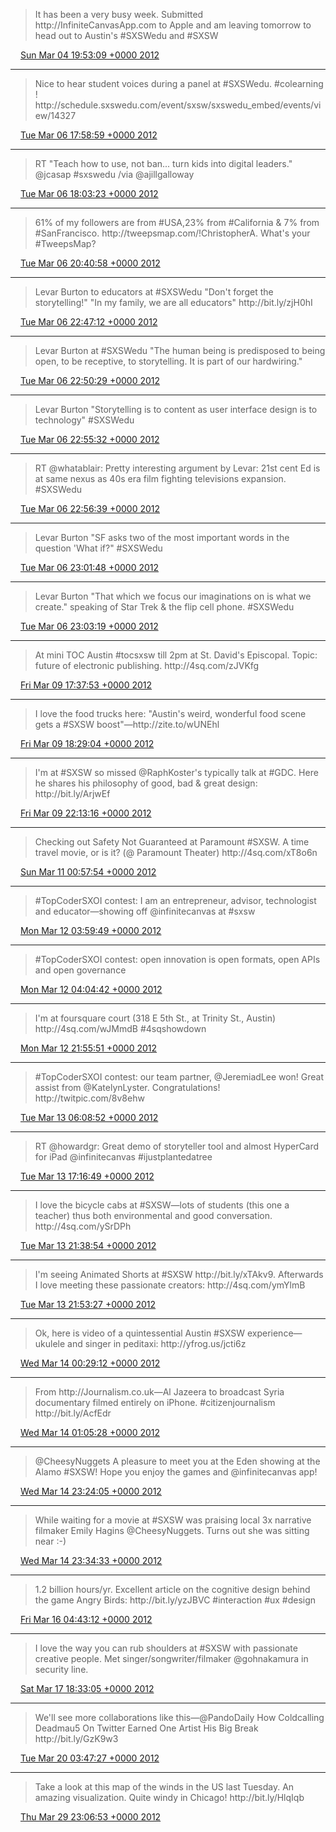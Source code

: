 > It has been a very busy week\. Submitted http://InfiniteCanvasApp\.com to Apple and am leaving tomorrow to head out to Austin's \#SXSWedu and \#SXSW

<img src="../../media/tweet.ico" width="12" /> [Sun Mar 04 19:53:09 +0000 2012](https://twitter.com/ChristopherA/status/176394873111457792)

----

> Nice to hear student voices during a panel at \#SXSWedu\. \#colearning \! http://schedule\.sxswedu\.com/event/sxsw/sxswedu\_embed/events/view/14327

<img src="../../media/tweet.ico" width="12" /> [Tue Mar 06 17:58:59 +0000 2012](https://twitter.com/ChristopherA/status/177090915880538113)

----

> RT "Teach how to use, not ban\.\.\. turn kids into digital leaders\." @jcasap \#sxswedu /via @ajillgalloway

<img src="../../media/tweet.ico" width="12" /> [Tue Mar 06 18:03:23 +0000 2012](https://twitter.com/ChristopherA/status/177092026284785665)

----

> 61% of my followers are from \#USA,23% from \#California & 7% from \#SanFrancisco\. http://tweepsmap\.com/\!ChristopherA\. What's your \#TweepsMap?

<img src="../../media/tweet.ico" width="12" /> [Tue Mar 06 20:40:58 +0000 2012](https://twitter.com/ChristopherA/status/177131681155784705)

----

> Levar Burton to educators at \#SXSWedu "Don't forget the storytelling\!" "In my family, we are all educators" http://bit\.ly/zjH0hI

<img src="../../media/tweet.ico" width="12" /> [Tue Mar 06 22:47:12 +0000 2012](https://twitter.com/ChristopherA/status/177163450710114306)

----

> Levar Burton at \#SXSWedu "The human being is predisposed to being open, to be receptive, to storytelling\. It is part of our hardwiring\."

<img src="../../media/tweet.ico" width="12" /> [Tue Mar 06 22:50:29 +0000 2012](https://twitter.com/ChristopherA/status/177164275222200320)

----

> Levar Burton "Storytelling is to content as user interface design is to technology" \#SXSWedu

<img src="../../media/tweet.ico" width="12" /> [Tue Mar 06 22:55:32 +0000 2012](https://twitter.com/ChristopherA/status/177165548457689088)

----

> RT @whatablair: Pretty interesting argument by Levar: 21st cent Ed is at same nexus as 40s era film fighting televisions expansion\. \#SXSWedu

<img src="../../media/tweet.ico" width="12" /> [Tue Mar 06 22:56:39 +0000 2012](https://twitter.com/ChristopherA/status/177165829509623809)

----

> Levar Burton "SF asks two of the most important words in the question 'What if?" \#SXSWedu

<img src="../../media/tweet.ico" width="12" /> [Tue Mar 06 23:01:48 +0000 2012](https://twitter.com/ChristopherA/status/177167124295454720)

----

> Levar Burton "That which we focus our imaginations on is what we create\." speaking of Star Trek & the flip cell phone\. \#SXSWedu

<img src="../../media/tweet.ico" width="12" /> [Tue Mar 06 23:03:19 +0000 2012](https://twitter.com/ChristopherA/status/177167505192783873)

----

> At mini TOC Austin \#tocsxsw till 2pm at St\. David's Episcopal\. Topic: future of electronic publishing\. http://4sq\.com/zJVKfg

<img src="../../media/tweet.ico" width="12" /> [Fri Mar 09 17:37:53 +0000 2012](https://twitter.com/ChristopherA/status/178172770201505792)

----

> I love the food trucks here: "Austin's weird, wonderful food scene gets a \#SXSW boost"—http://zite\.to/wUNEhl

<img src="../../media/tweet.ico" width="12" /> [Fri Mar 09 18:29:04 +0000 2012](https://twitter.com/ChristopherA/status/178185650653237249)

----

> I'm at \#SXSW so missed @RaphKoster's typically talk at \#GDC\. Here he shares his philosophy of good, bad & great design: http://bit\.ly/ArjwEf

<img src="../../media/tweet.ico" width="12" /> [Fri Mar 09 22:13:16 +0000 2012](https://twitter.com/ChristopherA/status/178242074116751360)

----

> Checking out Safety Not Guaranteed at Paramount \#SXSW\. A time travel movie, or is it? \(@ Paramount Theater\) http://4sq\.com/xT8o6n

<img src="../../media/tweet.ico" width="12" /> [Sun Mar 11 00:57:54 +0000 2012](https://twitter.com/ChristopherA/status/178645890859405314)

----

> \#TopCoderSXOI contest: I am an entrepreneur, advisor, technologist and educator—showing off @infinitecanvas at \#sxsw

<img src="../../media/tweet.ico" width="12" /> [Mon Mar 12 03:59:49 +0000 2012](https://twitter.com/ChristopherA/status/179054062640177152)

----

> \#TopCoderSXOI contest: open innovation is open formats, open APIs and open governance

<img src="../../media/tweet.ico" width="12" /> [Mon Mar 12 04:04:42 +0000 2012](https://twitter.com/ChristopherA/status/179055291214733312)

----

> I'm at foursquare court \(318 E 5th St\., at Trinity St\., Austin\) http://4sq\.com/wJMmdB \#4sqshowdown

<img src="../../media/tweet.ico" width="12" /> [Mon Mar 12 21:55:51 +0000 2012](https://twitter.com/ChristopherA/status/179324855102083073)

----

> \#TopCoderSXOI contest: our team partner, @JeremiadLee won\! Great assist from @KatelynLyster\. Congratulations\! http://twitpic\.com/8v8ehw

<img src="../../media/tweet.ico" width="12" /> [Tue Mar 13 06:08:52 +0000 2012](https://twitter.com/ChristopherA/status/179448924094996480)

----

> RT @howardgr: Great demo of storyteller tool and almost HyperCard for iPad @infinitecanvas \#ijustplantedatree

<img src="../../media/tweet.ico" width="12" /> [Tue Mar 13 17:16:49 +0000 2012](https://twitter.com/ChristopherA/status/179617020529229824)

----

> I love the bicycle cabs at \#SXSW—lots of students \(this one a teacher\) thus both environmental and good conversation\. http://4sq\.com/ySrDPh

<img src="../../media/tweet.ico" width="12" /> [Tue Mar 13 21:38:54 +0000 2012](https://twitter.com/ChristopherA/status/179682976844623872)

----

> I'm seeing Animated Shorts at \#SXSW http://bit\.ly/xTAkv9\. Afterwards I love meeting these passionate creators: http://4sq\.com/ymYlmB

<img src="../../media/tweet.ico" width="12" /> [Tue Mar 13 21:53:27 +0000 2012](https://twitter.com/ChristopherA/status/179686639390556160)

----

> Ok, here is video of a quintessential Austin \#SXSW experience—ukulele and singer in peditaxi: http://yfrog\.us/jcti6z

<img src="../../media/tweet.ico" width="12" /> [Wed Mar 14 00:29:12 +0000 2012](https://twitter.com/ChristopherA/status/179725833693446146)

----

> From http://Journalism\.co\.uk—Al Jazeera to broadcast Syria documentary filmed entirely on iPhone\. \#citizenjournalism http://bit\.ly/AcfEdr

<img src="../../media/tweet.ico" width="12" /> [Wed Mar 14 01:05:28 +0000 2012](https://twitter.com/ChristopherA/status/179734960326979584)

----

> @CheesyNuggets A pleasure to meet you at the Eden showing at the Alamo \#SXSW\! Hope you enjoy the games and @infinitecanvas app\!

<img src="../../media/tweet.ico" width="12" /> [Wed Mar 14 23:24:05 +0000 2012](https://twitter.com/ChristopherA/status/180071834002276353)

----

> While waiting for a movie at \#SXSW was praising local 3x narrative filmaker Emily Hagins @CheesyNuggets\. Turns out she was sitting near :\-\)

<img src="../../media/tweet.ico" width="12" /> [Wed Mar 14 23:34:33 +0000 2012](https://twitter.com/ChristopherA/status/180074469015035905)

----

> 1\.2 billion hours/yr\. Excellent article on the cognitive design behind the game Angry Birds: http://bit\.ly/yzJBVC \#interaction \#ux \#design

<img src="../../media/tweet.ico" width="12" /> [Fri Mar 16 04:43:12 +0000 2012](https://twitter.com/ChristopherA/status/180514531695534080)

----

> I love the way you can rub shoulders at \#SXSW with passionate creative people\. Met singer/songwriter/filmaker @gohnakamura in security line\.

<img src="../../media/tweet.ico" width="12" /> [Sat Mar 17 18:33:05 +0000 2012](https://twitter.com/ChristopherA/status/181085764564688897)

----

> We'll see more collaborations like this—@PandoDaily How Coldcalling Deadmau5 On Twitter Earned One Artist His Big Break http://bit\.ly/GzK9w3

<img src="../../media/tweet.ico" width="12" /> [Tue Mar 20 03:47:27 +0000 2012](https://twitter.com/ChristopherA/status/181950051306835968)

----

> Take a look at this map of the winds in the US last Tuesday\. An amazing visualization\. Quite windy in Chicago\! http://bit\.ly/HlqIqb

<img src="../../media/tweet.ico" width="12" /> [Thu Mar 29 23:06:53 +0000 2012](https://twitter.com/ChristopherA/status/185503322676015104)
